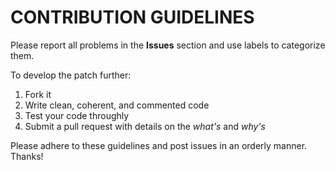 # CONTRIBUTION GUIDELINES
Please report all problems in the **Issues** section and use labels to categorize them.

To develop the patch further:
1. Fork it
2. Write clean, coherent, and commented code
3. Test your code throughly
4. Submit a pull request with details on the *what's* and *why's*

Please adhere to these guidelines and post issues in an orderly manner. Thanks!
